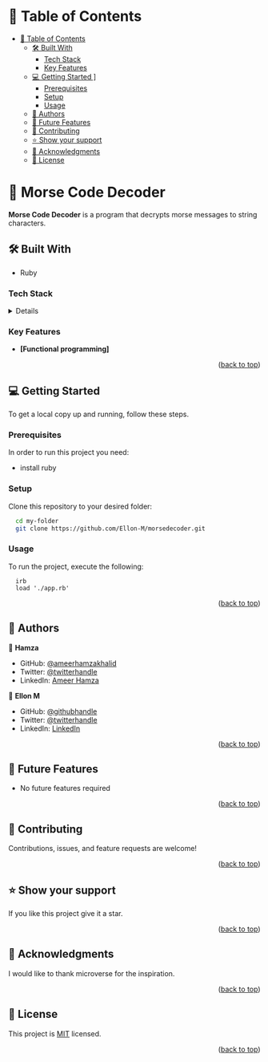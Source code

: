 <a name="readme-top"></a>

<!-- TABLE OF CONTENTS -->

# 📗 Table of Contents

- [📗 Table of Contents](#-table-of-contents)
  - [🛠 Built With ](#-built-with-)
    - [Tech Stack ](#tech-stack-)
    - [Key Features ](#key-features-)
  - [💻 Getting Started \]](#-getting-started-)
    - [Prerequisites](#prerequisites)
    - [Setup](#setup)
    - [Usage](#usage)
  - [👥 Authors ](#-authors-)
  - [🔭 Future Features ](#-future-features-)
  - [🤝 Contributing ](#-contributing-)
  - [⭐️ Show your support ](#️-show-your-support-)
  - [🙏 Acknowledgments ](#-acknowledgments-)
  - [📝 License ](#-license-)

<!-- PROJECT DESCRIPTION -->

# 📖 Morse Code Decoder <a name="about-project"></a>

**Morse Code Decoder** is a program that decrypts morse messages to string characters.

## 🛠 Built With <a name="built-with"></a>
- Ruby

### Tech Stack <a name="tech-stack"></a>

<details>
  <ul>
    <li><a href="https://www.https://ruby-doc.org/">Ruby</a></li>
  </ul>
</details>

<!-- Features -->

### Key Features <a name="key-features"></a>

- **[Functional programming]**

<p align="right">(<a href="#readme-top">back to top</a>)</p>

<!-- GETTING STARTED -->

## 💻 Getting Started <a name="getting-started"></a>

To get a local copy up and running, follow these steps.

### Prerequisites

In order to run this project you need:
- install ruby

### Setup

Clone this repository to your desired folder:

```sh
  cd my-folder
  git clone https://github.com/Ellon-M/morsedecoder.git
```

### Usage

To run the project, execute the following:
```
  irb
  load './app.rb'
```

<p align="right">(<a href="#readme-top">back to top</a>)</p>

<!-- AUTHORS -->

## 👥 Authors <a name="authors"></a>

👤 **Hamza**
- GitHub: [@ameerhamzakhalid](https://github.com/ameerhamzakhalid)
- Twitter: [@twitterhandle](https://twitter.com/ameeerhamza1997)
- LinkedIn: [Ameer Hamza](https://www.linkedin.com/in/choudhary-hamza-37b17a141/)

👤 **Ellon M**

- GitHub: [@githubhandle](https://github.com/Ellon-M)
- Twitter: [@twitterhandle](https://twitter.com/ellonm4)
- LinkedIn: [LinkedIn](https://linkedin.com/in/ellon-m)

<p align="right">(<a href="#readme-top">back to top</a>)</p>

<!-- FUTURE FEATURES -->

## 🔭 Future Features <a name="future-features"></a>

- No future features required

<p align="right">(<a href="#readme-top">back to top</a>)</p>

<!-- CONTRIBUTING -->

## 🤝 Contributing <a name="contributing"></a>

Contributions, issues, and feature requests are welcome!


<p align="right">(<a href="#readme-top">back to top</a>)</p>

<!-- SUPPORT -->

## ⭐️ Show your support <a name="support"></a>

If you like this project give it a star.

<p align="right">(<a href="#readme-top">back to top</a>)</p>

<!-- ACKNOWLEDGEMENTS -->

## 🙏 Acknowledgments <a name="acknowledgements"></a>

I would like to thank microverse for the inspiration.

<p align="right">(<a href="#readme-top">back to top</a>)</p>

<!-- LICENSE -->

## 📝 License <a name="license"></a>

This project is [MIT](./LICENSE) licensed.
<p align="right">(<a href="#readme-top">back to top</a>)</p>